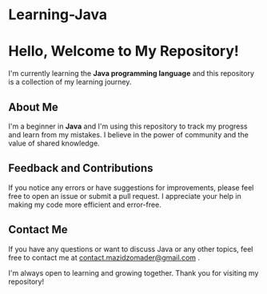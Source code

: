 # Learning-Java
# Hello, Welcome to My Repository!

I'm currently learning the **Java programming language** and this repository is a collection of my learning journey.

## About Me

I'm a beginner in **Java** and I'm using this repository to track my progress and learn from my mistakes. I believe in the power of community and the value of shared knowledge.

## Feedback and Contributions

If you notice any errors or have suggestions for improvements, please feel free to open an issue or submit a pull request. I appreciate your help in making my code more efficient and error-free.

## Contact Me

If you have any questions or want to discuss Java or any other topics, feel free to contact me at 	contact.mazidzomader@gmail.com  .

I'm always open to learning and growing together.
Thank you for visiting my repository!
